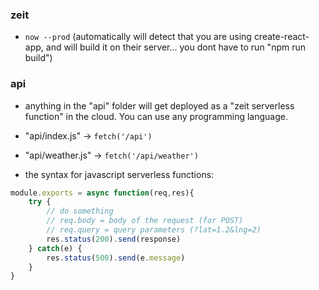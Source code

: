 ### zeit

- `now --prod` (automatically will detect that you are using create-react-app, and will build it on their server... you dont have to run "npm run build")

### api

- anything in the "api" folder will get deployed as a "zeit serverless function" in the cloud. You can use any programming language. 
- "api/index.js" -> `fetch('/api')`
- "api/weather.js" -> `fetch('/api/weather')`

- the syntax for javascript serverless functions:

```js
module.exports = async function(req,res){
    try {
        // do something
        // req.body = body of the request (for POST)
        // req.query = query parameters (?lat=1.2&lng=2)
        res.status(200).send(response)
    } catch(e) {
        res.status(500).send(e.message)
    }
}
```